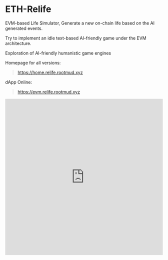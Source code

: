 # ETH-Relife

EVM-based Life Simulator, Generate a new on-chain life based on the AI generated events.

Try to implement an idle text-based AI-friendly game under the EVM architecture.

Exploration of AI-friendly humanistic game engines

Homepage for all versions:

> https://home.relife.rootmud.xyz

dApp Online:

> https://evm.relife.rootmud.xyz

<iframe src="https://www.buymepizza.link/leaflet?username=leeduckgo" style="width: 100%; min-width: 300px; max-width: 100%; height: 500px;" scrolling="no" frameborder="0" onload="(function(iframe){ window.addEventListener('message', function(e) { if (e.data && e.data.type === 'resize') { iframe.style.height = e.data.height + 'px'; } }); })(this);" ></iframe>
